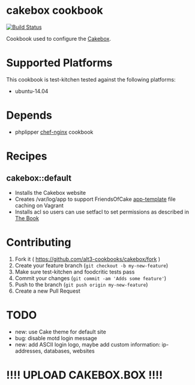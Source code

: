 # cakebox cookbook

[![Build Status](https://travis-ci.org/alt3-cookbooks/cakebox.svg)](https://travis-ci.org/alt3-cookbooks/cakebox)

Cookbook used to configure the [Cakebox](https://github.com/alt3/cakebox).

# Supported Platforms

This cookbook is test-kitchen tested against the following platforms:

- ubuntu-14.04

# Depends

- phplipper [chef-nginx](https://github.com/phlipper/chef-nginx) cookbook

# Recipes

## cakebox::default

- Installs the Cakebox website
- Creates /var/log/app to support FriendsOfCake [app-template](https://github.com/FriendsOfCake/app-template) file caching on Vagrant
- Installs acl so users can use setfacl to set permissions as described in [The Book](http://book.cakephp.org/2.0/en/installation.html#permissions)

# Contributing

1. Fork it ( https://github.com/alt3-cookbooks/cakebox/fork )
2. Create your feature branch (`git checkout -b my-new-feature`)
3. Make sure test-kitchen and foodcritic tests pass
4. Commit your changes (`git commit -am 'Adds some feature'`)
5. Push to the branch (`git push origin my-new-feature`)
6. Create a new Pull Request

# TODO

- new: use Cake theme for default site
- bug: disable motd login message
- new: add ASCII login logo, maybe add custom information: ip-addresses, databases, websites

#               !!!!  UPLOAD CAKEBOX.BOX  !!!!
